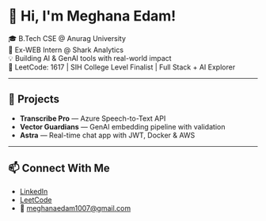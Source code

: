 # 👋 Hi, I'm Meghana Edam!     
        
🎓 B.Tech CSE @ Anurag University                  
🧠 Ex-WEB Intern @ Shark Analytics                
💡 Building AI & GenAI tools with real-world impact                     
🎯 LeetCode: 1617 | SIH College Level Finalist | Full Stack + AI Explorer                 
       
---  
 
## 🚀 Projects 
- **Transcribe Pro** — Azure Speech-to-Text API  
- **Vector Guardians** — GenAI embedding pipeline with validation  
- **Astra** — Real-time chat app with JWT, Docker & AWS 

---

## 📫 Connect With Me
- [LinkedIn](https://linkedin.com/in/meghana-edam-849b11300)  
- [LeetCode](https://leetcode.com/Meghsedam/)  
- 📧 meghanaedam1007@gmail.com
